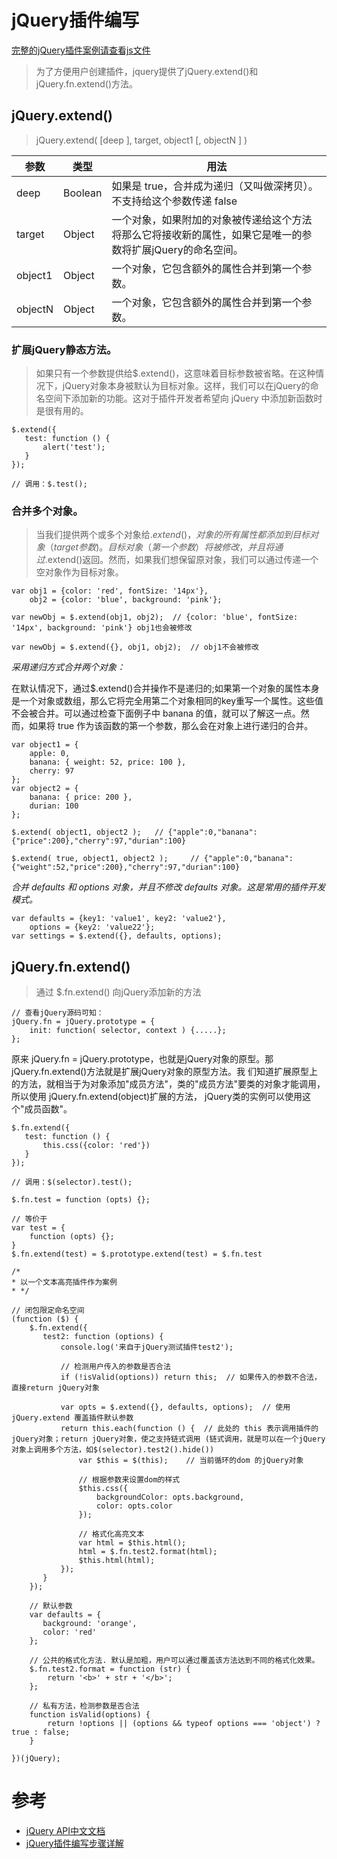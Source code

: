 # jQuery插件编写

[完整的jQuery插件案例请查看js文件](./demos/javascript/plugin)

> 为了方便用户创建插件，jquery提供了jQuery.extend()和jQuery.fn.extend()方法。

## jQuery.extend()

> jQuery.extend( [deep ], target, object1 [, objectN ] )

| 参数 | 类型 | 用法 |
| ----- | ----- | ----- | 
| deep | Boolean | 如果是 true，合并成为递归（又叫做深拷贝）。不支持给这个参数传递 false |
| target | Object | 一个对象，如果附加的对象被传递给这个方法将那么它将接收新的属性，如果它是唯一的参数将扩展jQuery的命名空间。 |
| object1 | Object | 一个对象，它包含额外的属性合并到第一个参数。 |
| objectN | Object | 一个对象，它包含额外的属性合并到第一个参数。 |

### 扩展jQuery静态方法。

> 如果只有一个参数提供给$.extend()，这意味着目标参数被省略。在这种情况下，jQuery对象本身被默认为目标对象。这样，我们可以在jQuery的命名空间下添加新的功能。这对于插件开发者希望向 jQuery 中添加新函数时是很有用的。

```
$.extend({
   test: function () {
       alert('test');
   }
});

// 调用：$.test();
```

### 合并多个对象。

> 当我们提供两个或多个对象给$.extend()，对象的所有属性都添加到目标对象（target参数)。
  目标对象（第一个参数）将被修改，并且将通过$.extend()返回。然而，如果我们想保留原对象，我们可以通过传递一个空对象作为目标对象。

```
var obj1 = {color: 'red', fontSize: '14px'},
    obj2 = {color: 'blue', background: 'pink'};
    
var newObj = $.extend(obj1, obj2);  // {color: 'blue', fontSize: '14px', background: 'pink'} obj1也会被修改

var newObj = $.extend({}, obj1, obj2);  // obj1不会被修改
```

*采用递归方式合并两个对象：*

在默认情况下，通过$.extend()合并操作不是递归的;如果第一个对象的属性本身是一个对象或数组，那么它将完全用第二个对象相同的key重写一个属性。这些值不会被合并。可以通过检查下面例子中 banana 的值，就可以了解这一点。然而，如果将 true 作为该函数的第一个参数，那么会在对象上进行递归的合并。

```
var object1 = {
    apple: 0,
    banana: { weight: 52, price: 100 },
    cherry: 97
};
var object2 = {
    banana: { price: 200 },
    durian: 100
};

$.extend( object1, object2 );   // {"apple":0,"banana":{"price":200},"cherry":97,"durian":100}

$.extend( true, object1, object2 );     // {"apple":0,"banana":{"weight":52,"price":200},"cherry":97,"durian":100}
```

*合并 defaults 和 options 对象，并且不修改 defaults 对象。这是常用的插件开发模式。*

```
var defaults = {key1: 'value1', key2: 'value2'},
    options = {key2: 'value22'};
var settings = $.extend({}, defaults, options);
```

## jQuery.fn.extend()

> 通过 $.fn.extend() 向jQuery添加新的方法

```
// 查看jQuery源码可知：
jQuery.fn = jQuery.prototype = {
    init: function( selector, context ) {.....};
};
```

原来 jQuery.fn = jQuery.prototype，也就是jQuery对象的原型。那jQuery.fn.extend()方法就是扩展jQuery对象的原型方法。我 们知道扩展原型上的方法，就相当于为对象添加"成员方法"，类的"成员方法"要类的对象才能调用，所以使用 jQuery.fn.extend(object)扩展的方法， jQuery类的实例可以使用这个"成员函数"。

```
$.fn.extend({
   test: function () {
       this.css({color: 'red'})
   }
});

// 调用：$(selector).test();
```

```
$.fn.test = function (opts) {};

// 等价于
var test = {
    function (opts) {};
}
$.fn.extend(test) = $.prototype.extend(test) = $.fn.test
```

```
/*
* 以一个文本高亮插件作为案例
* */

// 闭包限定命名空间
(function ($) {
    $.fn.extend({
       test2: function (options) {
           console.log('来自于jQuery测试插件test2');

           // 检测用户传入的参数是否合法
           if (!isValid(options)) return this;  // 如果传入的参数不合法，直接return jQuery对象

           var opts = $.extend({}, defaults, options);  // 使用 jQuery.extend 覆盖插件默认参数
           return this.each(function () {  // 此处的 this 表示调用插件的jQuery对象；return jQuery对象，使之支持链式调用 (链式调用，就是可以在一个jQuery对象上调用多个方法，如$(selector).test2().hide())
               var $this = $(this);    // 当前循环的dom 的jQuery对象

               // 根据参数来设置dom的样式
               $this.css({
                   backgroundColor: opts.background,
                   color: opts.color
               });

               // 格式化高亮文本
               var html = $this.html();
               html = $.fn.test2.format(html);
               $this.html(html);
           });
       }
    });

    // 默认参数
    var defaults = {
       background: 'orange',
       color: 'red'
    };

    // 公共的格式化方法. 默认是加粗，用户可以通过覆盖该方法达到不同的格式化效果。
    $.fn.test2.format = function (str) {
        return '<b>' + str + '</b>';
    };

    // 私有方法，检测参数是否合法
    function isValid(options) {
        return !options || (options && typeof options === 'object') ? true : false;
    }

})(jQuery);
```

# 参考

+ [jQuery API中文文档](http://www.css88.com/jqapi-1.9/jQuery.extend/)
+ [jQuery插件编写步骤详解](http://www.jb51.net/article/85798.htm)